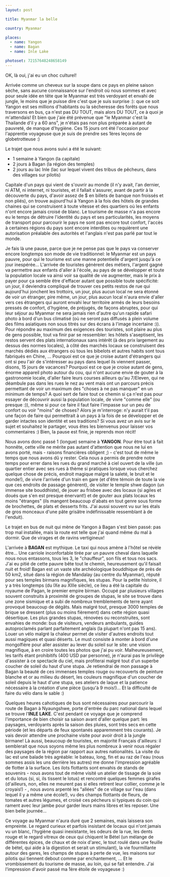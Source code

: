 ```yaml
---
layout: post

title: Myanmar la belle

country: Myanmar

places:
  - name: Yangon
  - name: Bagan
  - name: Inle Lake

photoset: 72157648248658149
---
```


OK, là oui, j'ai eu un choc culturel!

Arrivée comme un cheveux sur la soupe dans ce pays en pleine saison sèche, sans aucune connaissance sur l'endroit où nous sommes et avec pour seule idée en tête que le Myanmar est très verdoyant et envahi de jungle, le moins que je puisse dire c'est que je suis surprise :): que ce soit Yangon est ses millions d'habitants ou la sècheresse des forêts que nous traversons en bus, ça n'est pas DU TOUT, mais alors DU TOUT, ce à quoi je m'attendais! Et bien que j'aie été prévenue que "le Myanmar c'est la Thailande d'il y a 60 ans", je n'étais pas non plus préparée à autant de pauvreté, de manque d'hygiène. Ces 15 jours ont été l'occasion pour l'apprentie voyageuse que je suis de prendre ses 1ères leçons de globetrotteuse :)

Le trajet que nous avons suivi a été le suivant:
* 1 semaine à Yangon (la capitale)
* 2 jours à Bagan (la région des temples)
* 2 jours au lac Inle (lac sur lequel vivent des tribus de pêcheurs, dans des villages sur pilotis)

Capitale d'un pays qui vient de s'ouvrir au monde (il n'y avait, l'an dernier, ni ATM, ni internet, ni touristes, et il fallait s'assurer, avant de partir à la découverte du pays, d'avoir assez de $ en billets de banque non froissés et non pliés), on trouve aujourd'hui à Yangon à la fois des hôtels de grandes chaines qui se construisent à toute vitesse et des quartiers où les enfants n'ont encore jamais croisé de blanc. Le tourisme de masse n'a pas encore eu le temps de détruire l'identité du pays et ses particularités, les moyens de transport pour parcourir le pays ne sont pas encore tout confort, l'accès à certaines régions du pays sont encore interdites ou requièrent une autorisation préalable des autorités et l'anglais n'est pas parlé par tout le monde.

Je fais là une pause, parce que je ne pense pas que le pays va conserver encore longtemps son mode de vie traditionnel: le Myanmar est un pays pauvre, pour qui le tourisme est une manne potentielle d'argent jusqu'à ce jour inespérée...
L'arrivée de touristes génèrent des métiers, l'argent gagné va permettre aux enfants d'aller à l'école, au pays de se développer et toute la population locale va ainsi voir sa qualité de vie augmenter, mais le prix à payer pour ça semble être d'effacer autant que possible toute spécificité: un jour, il deviendra compliqué de trouver ces petits restos de rue qui aujourd'hui jonchent les trottoirs, un jour, plus aucun local ne sera étonné de voir un étranger, pire même, un jour, plus aucun local n'aura envie d'aller vers ces étrangers qui auront envahi leur territoire armés de leurs besoins pressés de confort, d'hygiène, de préjugés, de façons abruptes, pour qui leur séjour au Myanmar ne sera jamais rien d'autre qu'un rapide safari photo à bord d'un bus climatisé (où ne seront pas diffusés à plein volume des films asiatiques non sous titrés sur des écrans à l'image incertaine :)).
Pour répondre au maximum des exigences des touristes, soit plaire au plus de gens possible, tout va finir par se ressembler: les hôtels s'aseptisent, les restos servent des plats internationaux sans intérêt (à des prix largement au dessus des normes locales), à côté des marchés locaux se construisent des marchés dédiés aux étrangers où tous les bibelots et autres habits sont tous fabriqués en Chine, ...
Pourquoi est ce que je croise autant d'étrangers qui ont si peu l'air de s'intéresser au pays dans lequel ils viennent passer, disons, 15 jours de vacances?
Pourquoi est ce que je croise autant de gens, énorme appareil photo autour du cou, qui n'ont aucune envie de gouter à la gastronomie locale, d'aller faire leurs courses ailleurs qu'au 7/Eleven, qui ne déambule pas dans les rues le nez au vent mais ont un parcours précis permettant de voir un maximum des "choses à ne pas manquer" en un minimum de temps?
A quoi sert de faire tout ce chemin si ça n'est pas pour essayer de découvrir aussi la population locale, de vivre "comme elle" (ou presque :)), même si pour ce faire il faut faire l'impasse sur un peu de confort ou voir "moins" de choses? 
Alors je m'interroge: n'y aurait t'il pas une façon de faire qui permettrait à un pays à la fois de se développer et de garder intactes son identité et ses traditions?
Si vous avez un avis sur le sujet et souhaitez le partager, vous êtes les bienvenus pour laisser vos commentaires :)
Bien, la pause est finie, je reprends mon récit!

Nous avons donc passé 1 (longue) semaine à **YANGON**. Pour être tout à fait honnête, cette ville ne mérite pas autant d'attention que nous ne lui en avons porté, mais - raisons financières obligent ;) - c'est tout de même le temps que nous avons dû y rester. Cela nous a permis de prendre notre temps pour errer dans les rues du grand marché à ciel ouvert de la ville (un quartier entier avec ses rues à thème si pratiques lorsque vous cherchez quelque chose de précis, endroit magique malgré la saleté, le bruit et le monde!), de vivre l'arrivée d'un train en gare (et d'être témoin de toute la vie que ces endroits de passage génèrent), de visiter le temple shwe dagon (un immense site bouddhiste), de jouer au frisbee avec des locaux (si agiles et doués que s'en est presque énervant!) et de gouter aux plats locaux les moins "étranges" (ils mangent beaucoup d'abats en tout genre sous forme de brochettes, de plats et desserts frits. J'ai aussi souvent vu sur les étals de gros monceaux d'une pâte grisâtre indéfinissable ressemblant à de l'enduit).

Le trajet en bus de nuit qui mène de Yangon à Bagan s'est bien passé: pas trop mal installée, mais la route est telle que j'ai quand même du mal à dormir. Que de virages et de ravins vertigineux!

L'arrivée à **BAGAN** est mythique. Le taxi qui nous amène à l'hôtel se révèle être... Une carriole inconfortable tirée par un pauvre cheval dans laquelle nous nous entassons, tous les 3, le "chauffeur", son fils et tous nos sacs. J'ai eu pitié de cette pauvre bête tout le chemin, heureusement qu'il faisait nuit et froid!
Bagan est un vaste site archéologique bouddhique de près de 50 km2, situé dans la région de Mandalay (au centre du Myanmar), réputé pour ses temples birmans magnifiques, les stupas. Pour la petite histoire, il y a très longtemps (du IXe au XIIIe siècle), ce lieu a été la capitale du royaume de Pagan, le premier empire birman. Occupé par plusieurs villages souvent construits à proximité de groupes de stupas, le site se trouve dans une zone sismique et a subi de nombreux tremblements de terre ayant provoqué beaucoup de dégâts. Mais malgré tout, presque 3000 temples de brique se dressent (plus ou moins fièrement) dans cette région quasi désertique.
Les plus grandes stupas, rénovées ou reconstruites, sont envahies de monde: bus de visiteurs, vendeurs ambulants, guides autoproclamés parlant parfaitement anglais (la plupart n'ont pas 15 ans). Louer un vélo malgré la chaleur permet de visiter d'autres endroits tout aussi magiques et quasi déserts. Le must consiste à monter à bord d'une mongolfière pour aller assister au lever du soleil sur le site: une vision magnifique, à en croire toutes les photos que j'ai pu voir. Malheureusement, les tarifs étant prohibitifs (400 USD par personne), je n'aurai pas le privilège d'assister à ce spectacle du ciel, mais profiterai malgré tout d'un superbe coucher de soleil du haut d'une stupa.
Je retiendrai de mon passage à Bagan la beauté de ces immenses temples rouge ou recouverts de peinture blanche et or au milieu du désert, les couleurs magnifique d'un coucher de soleil depuis le haut d'une stupa, ses ateliers de laque et la patience nécessaire à la création d'une pièce (jusqu'à 9 mois!)... Et la difficulté de faire du vélo dans le sable :)

Quelques heures cahotiques de bus sont nécessaires pour parcourir la route de Bagan à Nyaungshwe, porte d'entrée du parc national dans lequel se trouve l'**INLE LAKE**. C'est pendant ce voyage que je comprend l'importance de bien choisir sa saison avant d'aller quelque part: les paysages, verdoyants après la saison des pluies, sont très secs en cette période (et les départs de feux spontanés apparemment très courants). Je vais devoir attendre une prochaine visite pour avoir droit à la jungle birmane!
Là aussi, beaucoup de touristes, en majorité Français d'ailleurs: il semblerait que nous soyons même les plus nombreux à venir nous régaler des paysages de la région par rapport aux autres nationalités.
La visite du lac est une balade très agréable: le bateau, long, fin et au raz de l'eau (nous sommes assis les uns derrière les autres) me donne l'impression agréable de flotter à la surface. Les ilots flottants sont envahis de stands de souvenirs - nous avons tout de même visité un atelier de tissage de la soie et du lotus (si, si, ils tissent le lotus) et rencontré quelques femmes girafes (d'ailleurs, non, elles ne meurent pas si elles retirent leur collier, comme je le croyais!) - , nous avons arpenté les "allées" de ce village sur l'eau (dans lequel il y a même une école!), vu des champs flottants de fleurs, de tomates et autres légumes, et croisé ces pécheurs si typiques du coin qui rament avec leur jambe pour garder leurs mains libres et les reposer. Une bien belle journée...

Ce voyage au Myanmar n'aura duré que 2 semaines, mais laissera son empreinte. Le regard curieux et parfois insistant de locaux qui n'ont jamais vu un blanc, l'hygiène quasi inexistante, les odeurs de la rue, les dents rouge et le regard vitreux de ceux qui chiquent le Bétel (un mélange de différentes épices, de chaux et de noix d'arec, le tout roulé dans une feuille de bétel, qui aide à la digestion et serait un stimulant), la vie fourmillante autour des gares, les champs de stupas à perte de vue, les maisons sur pilotis qui tiennent debout comme par enchantement, ... Et le vrombissement du tourisme de masse, au loin, qui se fait entendre. 
J'ai l'impression d'avoir passé ma 1ère étoile de voyageuse :)
